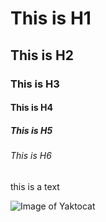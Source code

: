# This is H1
## This is H2
### This is H3
#### This is H4
##### This is H5
###### This is H6

this is a text

![Image of Yaktocat](https://octodex.github.com/images/yaktocat.png)
